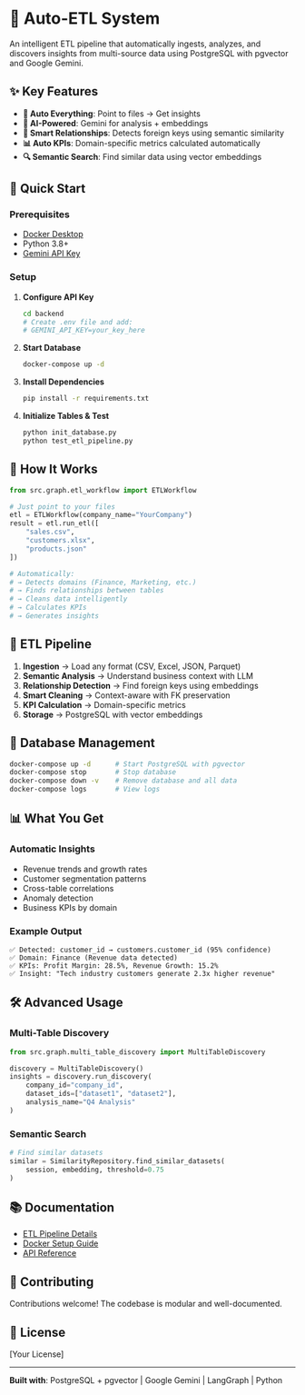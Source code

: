 # 🚀 Auto-ETL System

An intelligent ETL pipeline that automatically ingests, analyzes, and discovers insights from multi-source data using PostgreSQL with pgvector and Google Gemini.

## ✨ Key Features

- **🔄 Auto Everything**: Point to files → Get insights
- **🧠 AI-Powered**: Gemini for analysis + embeddings
- **🔗 Smart Relationships**: Detects foreign keys using semantic similarity
- **📊 Auto KPIs**: Domain-specific metrics calculated automatically
- **🔍 Semantic Search**: Find similar data using vector embeddings

## 🎯 Quick Start

### Prerequisites
- [Docker Desktop](https://www.docker.com/products/docker-desktop/)
- Python 3.8+
- [Gemini API Key](https://makersuite.google.com/app/apikey)

### Setup

1. **Configure API Key**
   ```bash
   cd backend
   # Create .env file and add:
   # GEMINI_API_KEY=your_key_here
   ```

2. **Start Database**
   ```bash
   docker-compose up -d
   ```

3. **Install Dependencies**
   ```bash
   pip install -r requirements.txt
   ```

4. **Initialize Tables & Test**
   ```bash
   python init_database.py
   python test_etl_pipeline.py
   ```

## 📁 How It Works

```python
from src.graph.etl_workflow import ETLWorkflow

# Just point to your files
etl = ETLWorkflow(company_name="YourCompany")
result = etl.run_etl([
    "sales.csv",
    "customers.xlsx",
    "products.json"
])

# Automatically:
# → Detects domains (Finance, Marketing, etc.)
# → Finds relationships between tables
# → Cleans data intelligently
# → Calculates KPIs
# → Generates insights
```

## 🔄 ETL Pipeline

1. **Ingestion** → Load any format (CSV, Excel, JSON, Parquet)
2. **Semantic Analysis** → Understand business context with LLM
3. **Relationship Detection** → Find foreign keys using embeddings
4. **Smart Cleaning** → Context-aware with FK preservation
5. **KPI Calculation** → Domain-specific metrics
6. **Storage** → PostgreSQL with vector embeddings

## 🐳 Database Management

```bash
docker-compose up -d      # Start PostgreSQL with pgvector
docker-compose stop       # Stop database
docker-compose down -v    # Remove database and all data
docker-compose logs       # View logs
```

## 📊 What You Get

### Automatic Insights
- Revenue trends and growth rates
- Customer segmentation patterns
- Cross-table correlations
- Anomaly detection
- Business KPIs by domain

### Example Output
```
✅ Detected: customer_id → customers.customer_id (95% confidence)
✅ Domain: Finance (Revenue data detected)
✅ KPIs: Profit Margin: 28.5%, Revenue Growth: 15.2%
✅ Insight: "Tech industry customers generate 2.3x higher revenue"
```

## 🛠️ Advanced Usage

### Multi-Table Discovery
```python
from src.graph.multi_table_discovery import MultiTableDiscovery

discovery = MultiTableDiscovery()
insights = discovery.run_discovery(
    company_id="company_id",
    dataset_ids=["dataset1", "dataset2"],
    analysis_name="Q4 Analysis"
)
```

### Semantic Search
```python
# Find similar datasets
similar = SimilarityRepository.find_similar_datasets(
    session, embedding, threshold=0.75
)
```

## 📚 Documentation

- [ETL Pipeline Details](ETL_README.md)
- [Docker Setup Guide](DOCKER_SETUP.md)
- [API Reference](src/README.md)

## 🤝 Contributing

Contributions welcome! The codebase is modular and well-documented.

## 📄 License

[Your License]

---

**Built with**: PostgreSQL + pgvector | Google Gemini | LangGraph | Python